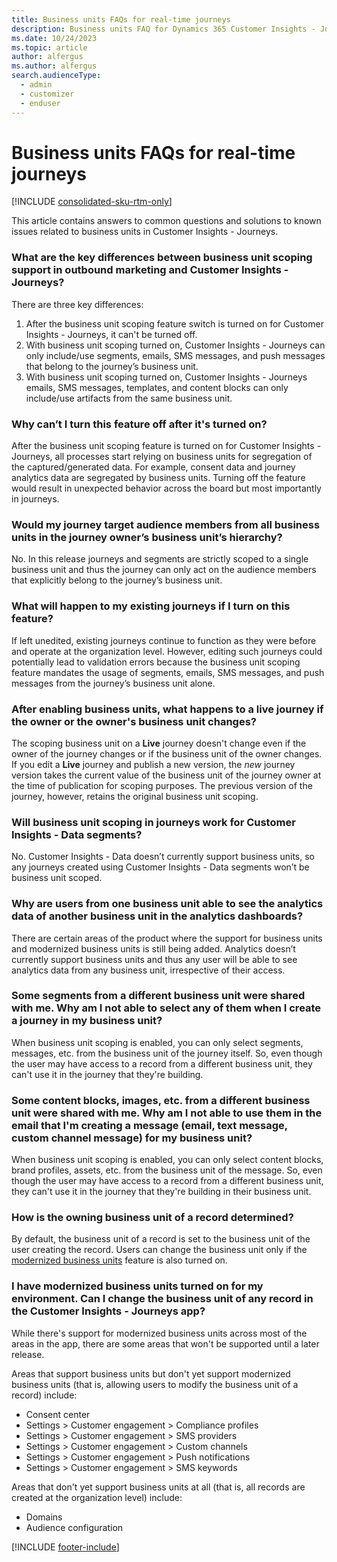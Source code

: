 ```yaml
---
title: Business units FAQs for real-time journeys
description: Business units FAQ for Dynamics 365 Customer Insights - Journeys.
ms.date: 10/24/2023
ms.topic: article
author: alfergus
ms.author: alfergus
search.audienceType: 
  - admin
  - customizer
  - enduser
---
```


# Business units FAQs for real-time journeys

[!INCLUDE [consolidated-sku-rtm-only](./includes/consolidated-sku-rtm-only.md)]

This article contains answers to common questions and solutions to known issues related to business units in Customer Insights - Journeys.

### What are the key differences between business unit scoping support in outbound marketing and Customer Insights - Journeys?

There are three key differences:
1. After the business unit scoping feature switch is turned on for Customer Insights - Journeys, it can't be turned off.
1. With business unit scoping turned on, Customer Insights - Journeys can only include/use segments, emails, SMS messages, and push messages that belong to the journey’s business unit.
1. With business unit scoping turned on, Customer Insights - Journeys emails, SMS messages, templates, and content blocks can only include/use artifacts from the same business unit.

### Why can’t I turn this feature off after it's turned on?

After the business unit scoping feature is turned on for Customer Insights - Journeys, all processes start relying on business units for segregation of the captured/generated data. For example, consent data and journey analytics data are segregated by business units. Turning off the feature would result in unexpected behavior across the board but most importantly in journeys.

### Would my journey target audience members from all business units in the journey owner’s business unit’s hierarchy?

No. In this release journeys and segments are strictly scoped to a single business unit and thus the journey can only act on the audience members that explicitly belong to the journey’s business unit. 

### What will happen to my existing journeys if I turn on this feature?

If left unedited, existing journeys continue to function as they were before and operate at the organization level. However, editing such journeys could potentially lead to validation errors because the business unit scoping feature mandates the usage of segments, emails, SMS messages, and push messages from the journey’s business unit alone. 

### After enabling business units, what happens to a live journey if the owner or the owner's business unit changes?

The scoping business unit on a **Live** journey doesn't change even if the owner of the journey changes or if the business unit of the owner changes. If you edit a **Live** journey and publish a new version, the *new* journey version takes the current value of the business unit of the journey owner at the time of publication for scoping purposes. The previous version of the journey, however, retains the original business unit scoping.

### Will business unit scoping in journeys work for Customer Insights - Data segments?

No. Customer Insights - Data doesn’t currently support business units, so any journeys created using Customer Insights - Data segments won’t be business unit scoped.

### Why are users from one business unit able to see the analytics data of another business unit in the analytics dashboards?

There are certain areas of the product where the support for business units and modernized business units is still being added. Analytics doesn’t currently support business units and thus any user will be able to see analytics data from any business unit, irrespective of their access.

### Some segments from a different business unit were shared with me. Why am I not able to select any of them when I create a journey in my business unit?

When business unit scoping is enabled, you can only select segments, messages, etc. from the business unit of the journey itself. So, even though the user may have access to a record from a different business unit, they can't use it in the journey that they're building.

### Some content blocks, images, etc. from a different business unit were shared with me. Why am I not able to use them in the email that I'm creating a message (email, text message, custom channel message) for my business unit?

When business unit scoping is enabled, you can only select content blocks, brand profiles, assets, etc. from the business unit of the message. So, even though the user may have access to a record from a different business unit, they can't use it in the journey that they're building in their business unit.

### How is the owning business unit of a record determined?

By default, the business unit of a record is set to the business unit of the user creating the record. Users can change the business unit only if the [modernized business units](real-time-marketing-modernized-business-units.md) feature is also turned on.

### I have modernized business units turned on for my environment. Can I change the business unit of any record in the Customer Insights - Journeys app?

While there's support for modernized business units across most of the areas in the app, there are some areas that won't be supported until a later release.

Areas that support business units but don't yet support modernized business units (that is, allowing users to modify the business unit of a record) include:
- Consent center
- Settings > Customer engagement > Compliance profiles
- Settings > Customer engagement > SMS providers
- Settings > Customer engagement > Custom channels
- Settings > Customer engagement > Push notifications
- Settings > Customer engagement > SMS keywords

Areas that don't yet support business units at all (that is, all records are created at the organization level) include:
- Domains 
- Audience configuration

[!INCLUDE [footer-include](./includes/footer-banner.md)]
